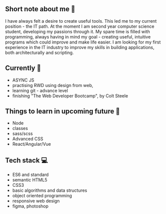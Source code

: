 <!--
  Dodaj:
    New skills ⚡
    * git - 
-->
## Short note about me 👋
I have always felt a desire to create useful tools. This led me to my current position - the IT path. At the moment I am second year computer science student,    developing my passions through it. My spare time is filled with programming, always having in mind my goal - creating useful, intuitive programs which could improve and make life easier. I am looking for my first experience in the IT industry to improve my skills in building applications, both architecturally and scripting.

## Currently 👾
* ASYNC JS
* practising RWD using design from web,
* learning git - advance level
* finishing "The Web Developer Bootcamp", by Colt Steele

## Things to learn in upcoming future 🧠
* Node
* classes
* sass/scss
* Advanced CSS
* React/Angular/Vue    

## Tech stack 💻
*  ES6 and standard
*  semantic HTML5
*  CSS3
*  basic algorithms and data structures
*  object oriented programming
*  responsive web design
*  figma, photoshop



